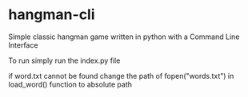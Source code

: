 # hangman-cli
Simple classic hangman game written in python with a Command Line Interface

To run simply run the index.py file

if word.txt cannot be found change the path of fopen("words.txt") in load_word() function to absolute path
